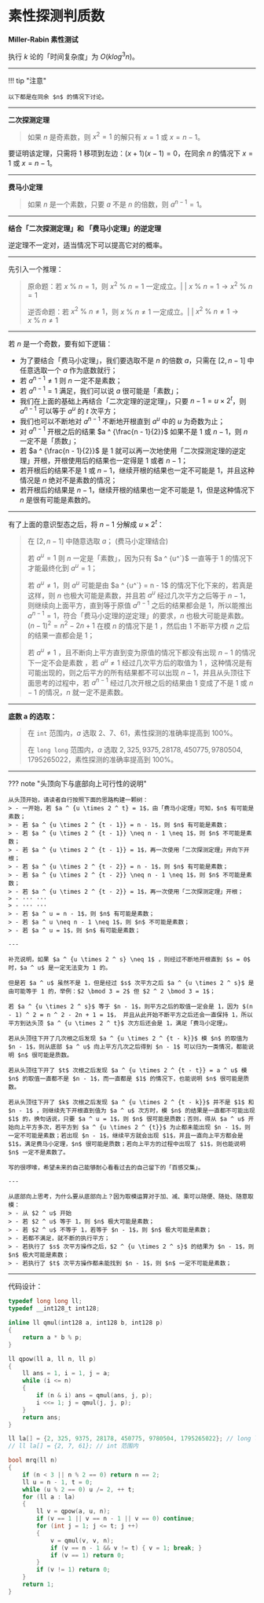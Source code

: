 # 素性探测判质数

**Miller-Rabin 素性测试**

执行 $k$ 论的「时间复杂度」为 $O(klog^3n)$。

---

!!! tip "注意"

    以下都是在同余 $n$ 的情况下讨论。

---

**二次探测定理**

> 如果 $n$ 是奇素数，则 $x^2 = 1$ 的解只有 $x = 1$ 或 $x = n - 1$。

要证明该定理，只需将 $1$ 移项到左边：$(x + 1)(x - 1) = 0$，在同余 $n$ 的情况下 $x = 1$ 或 $x = n - 1$。

---

**费马小定理**

> 如果 $n$ 是一个素数，只要 $a$ 不是 $n$ 的倍数，则 $a ^ {n - 1} = 1$。

---

**结合「二次探测定理」和 「费马小定理」的逆定理**

逆定理不一定对，适当情况下可以提高它对的概率。

---

先引入一个推理：
> 原命题：若 $x\ \%\ n = 1$，则 $x ^ 2\ \%\ n = 1$ 一定成立。| | $x\ \%\ n = 1 \rightarrow x ^ 2\ \%\ n = 1$
> 
> 逆否命题：若 $x ^ 2\ \%\ n \neq 1$，则 $x\ \%\ n \neq 1$ 一定成立。| | $x ^ 2\ \%\ n \neq 1 \rightarrow x\ \%\ n \neq 1$

---

若 $n$ 是一个奇数，要有如下逻辑：

- 为了要结合「费马小定理」，我们要选取不是 $n$ 的倍数 $a$，只需在 $[2, n - 1]$ 中任意选取一个 $a$ 作为底数就行；
- 若 $a ^ {n - 1} \neq 1$ 则 $n$ 一定不是素数；
- 若 $a ^ {n - 1} = 1$ 满足，我们可以说 $a$ 很可能是「素数」；
- 我们在上面的基础上再结合「二次定理的逆定理」，只要 $n - 1 = u \times 2 ^ t$，则 $a ^ {n - 1}$ 可以等于 $a ^ u$ 的 $t$ 次平方；
- 我们也可以不断地对 $a^{n - 1}$ 不断地开根直到 $a^u$ 中的 $u$ 为奇数为止；
- 对 $a ^ {n - 1}$ 开根之后的结果 $a ^ {\frac{n - 1}{2}}$ 如果不是 $1$ 或 $n - 1$，则 $n$ 一定不是「质数」；
- 若 $a ^ {\frac{n - 1}{2}}$ 是 $1$ 就可以再一次地使用「二次探测定理的逆定理」开根，开根使用后的结果也一定得是 $1$ 或者 $n - 1$；
- 若开根后的结果不是 $1$ 或 $n - 1$，继续开根的结果也一定不可能是 $1$，并且这种情况是 $n$ 绝对不是素数的情况；
- 若开根后的结果是 $n - 1$，继续开根的结果也一定不可能是 $1$，但是这种情况下 $n$ 是很有可能是素数的。

---

有了上面的意识型态之后，将 $n - 1$ 分解成 $u \times 2 ^ t$：
> 在 $[2, n - 1]$ 中随意选取 $a$； (费马小定理结合)
> 
> 若 $a ^ u = 1$ 则 $n$ 一定是「素数」，因为只有 $a ^ {u^`}$ 一直等于 $1$ 的情况下才能最终化到 $a ^ u = 1$；
> 
> 若 $a ^ u \neq 1$，则 $a ^ u$ 可能是由 $a ^ {u^`} = n - 1$ 的情况下化下来的，若真是这样，则 $n$ 也极大可能是素数，并且若 $a ^ u$ 经过几次平方之后等于 $n - 1$，则继续向上面平方，直到等于原值 $a ^ {n - 1}$ 之后的结果都会是 $1$，所以能推出 $a ^ {n - 1} = 1$，符合「费马小定理的逆定理」的要求，$n$ 也极大可能是素数。$(n - 1) ^ 2 = n ^ 2 - 2n + 1$ 在模 $n$ 的情况下是 $1$ ，然后由 $1$ 不断平方模 $n$ 之后的结果一直都会是 $1$；
> 
> 若 $a^u \neq 1$ ，且不断向上平方直到变为原值的情况下都没有出现 $n - 1$ 的情况下一定不会是素数 ，若 $a^u \neq 1$ 经过几次平方后的取值为 $1$ ，这种情况是有可能出现的，则之后平方的所有结果都不可以出现 $n - 1$，并且从头顶往下面思考的过程中，若 $a ^ {n - 1}$ 经过几次开根之后的结果由 $1$ 变成了不是 $1$ 或 $n - 1$ 的情况，$n$ 就一定不是素数。

---

**底数 a 的选取：**

> 在 `int` 范围内，$a$ 选取 $2、7、61$，素性探测的准确率提高到 100%。
> 
> 在 `long long` 范围内，$a$ 选取 $2, 325, 9375, 28178, 450775, 9780504, 1795265022$，素性探测的准确率提高到 100%。

---

??? note "头顶向下与底部向上可行性的说明"

    从头顶开始，请读者自行按照下面的思路构建一颗树：
    > - 一开始，若 $a ^ {u \times 2 ^ t} = 1$，由「费马小定理」可知，$n$ 有可能是素数；
    > - 若 $a ^ {u \times 2 ^ {t - 1}} = n - 1$，则 $n$ 有可能是素数；
    > - 若 $a ^ {u \times 2 ^ {t - 1}} \neq n - 1 \neq 1$，则 $n$ 不可能是素数；
    > - 若 $a ^ {u \times 2 ^ {t - 1}} = 1$，再一次使用「二次探测定理」开向下开根；
    > - 若 $a ^ {u \times 2 ^ {t - 2}} = n - 1$，则 $n$ 有可能是素数；
    > - 若 $a ^ {u \times 2 ^ {t - 2}} \neq n - 1 \neq 1$，则 $n$ 不可能是素数；
    > - 若 $a ^ {u \times 2 ^ {t - 2}} = 1$，再一次使用「二次探测定理」开根；
    > - ··· ···
    > - ··· ···
    > - 若 $a ^ u = n - 1$，则 $n$ 有可能是素数；
    > - 若 $a ^ u \neq n - 1 \neq 1$，则 $n$ 不可能是素数；
    > - 若 $a ^ u = 1$，则 $n$ 有可能是素数；

    ---

    补充说明，如果 $a ^ {u \times 2 ^ s} \neq 1$ ，则经过不断地开根直到 $s = 0$ 时，$a ^ u$ 是一定无法变为 1 的。

    但是若 $a ^ u$ 虽然不是 1，但是经过 $s$ 次平方之后 $a ^ {u \times 2 ^ s}$ 是由可能等于 1 的，举例：$2 \bmod 3 = 2$ 但 $2 ^ 2 \bmod 3 = 1$；

    若 $a ^ {u \times 2 ^ s}$ 等于 $n - 1$，则平方之后的取值一定会是 1，因为 $(n - 1) ^ 2 = n ^ 2 - 2n + 1 = 1$， 并且从此开始不断平方之后还会一直保持 1，所以平方到达头顶 $a ^ {u \times 2 ^ t}$ 次方后还会是 1，满足「费马小定理」。

    若从头顶往下开了几次根之后发现 $a ^ {u \times 2 ^ {t - k}}$ 模 $n$ 的取值为 $n - 1$，则从底部 $a ^ u$ 向上平方几次之后得到 $n - 1$ 可以归为一类情况，都能说明 $n$ 很可能是质数。

    若从头顶往下开了 $t$ 次根之后发现 $a ^ {u \times 2 ^ {t - t}} = a ^ u$ 模 $n$ 的取值一直都不是 $n - 1$，而一直都是 $1$ 的情况下，也能说明 $n$ 很可能是质数。

    若从头顶往下开了 $k$ 次根之后发现 $a ^ {u \times 2 ^ {t - k}}$ 并不是 $1$ 和 $n - 1$ ，则继续先下开根直到值为 $a ^ u$ 次方时，模 $n$ 的结果是一直都不可能出现 $1$ 的，换句话说，只要 $a ^ u = 1$，则 $n$ 很可能是质数；否则，得从 $a ^ u$ 开始向上平方多次，若平方到 $a ^ {u \times 2 ^ {t}}$ 为止都未能出现 $n - 1$，则一定不可能是素数；若出现 $n - 1$，继续平方就会出现 $1$，并且一直向上平方都会是 $1$，满足费马小定理，$n$ 很可能是质数；若向上平方的过程中出现了 $1$，则也能说明 $n$ 一定不是素数了。

    写的很啰嗦，希望未来的自己能够耐心看看过去的自己留下的「百感交集」。

    ---

    从底部向上思考，为什么要从底部向上？因为取模运算对于加、减、乘可以随便、随处、随意取模：
    > - 从 $2 ^ u$ 开始
    > - 若 $2 ^ u$ 等于 1，则 $n$ 极大可能是素数；
    > - 若 $2 ^ u$ 不等于 1，若等于 $n - 1$，则 $n$ 极大可能是素数；
    > - 若都不满足，就不断的执行平方；
    > - 若执行了 $s$ 次平方操作之后，$2 ^ {u \times 2 ^ s}$ 的结果为 $n - 1$，则 $n$ 极大可能是素数；
    > - 若执行了 $t$ 次平方操作都未能找到 $n - 1$，则 $n$ 一定不可能是素数；


---

代码设计：

```c++ linenums="1" title="miller-rabin 代码模板"
typedef long long ll;
typedef __int128_t int128;

inline ll qmul(int128 a, int128 b, int128 p)
{
    return a * b % p;
}

ll qpow(ll a, ll n, ll p)
{
    ll ans = 1, i = 1, j = a;
    while (i <= n)
    {
        if (n & i) ans = qmul(ans, j, p);
        i <<= 1; j = qmul(j, j, p);
    }
    return ans;
}

ll la[] = {2, 325, 9375, 28178, 450775, 9780504, 1795265022}; // long long 范围内
// ll la[] = {2, 7, 61}; // int 范围内

bool mrq(ll n)
{
    if (n < 3 || n % 2 == 0) return n == 2;
    ll u = n - 1, t = 0;
    while (u % 2 == 0) u /= 2, ++ t;
    for (ll a : la)
    {
        ll v = qpow(a, u, n);
        if (v == 1 || v == n - 1 || v == 0) continue;
        for (int j = 1; j <= t; j ++)
        {
            v = qmul(v, v, n);
            if (v == n - 1 && v != t) { v = 1; break; }
            if (v == 1) return 0;
        }
        if (v != 1) return 0;
    }
    return 1;
}
```